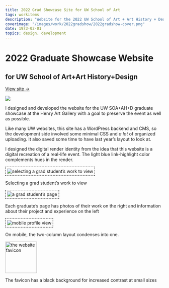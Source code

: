```yaml
---
title: 2022 Grad Showcase Site for UW School of Art
tags: workitems
description: "Website for the 2022 UW School of Art + Art History + Design’s 2022 graduate showcase."
coverimage: "/images/work/2022gradshow/2022gradshow-cover.png"
date: 1973-02-01
topics: design, development
---
```

<style>
	img.hasborder {
		border: 1px dashed black;
		padding: .3rem;
	}
</style>

# 2022 Graduate Showcase Website

## for UW School of Art+Art History+Design

<p><a class="visitsitelink" href="https://2022.uwsoaahdgradshow.com/">View site &rarr;</a></p>

<img src="/images/work/2022gradshow/PROMO_2022 grad showcase.jpg">

I designed and developed the website for the UW SOA+AH+D graduate showcase at the Henry Art Gallery with a goal to preserve the event as well as possible.

Like many UW websites, this site has a WordPress backend and CMS, so the development side involved some minimal CSS and *a lot* of organized uploading. It also saved some time to have last year’s layout to look at.

I designed the digital render identity from the idea that this website is a digital recreation of a real-life event. The light blue link-highlight color complements hues in the render.

<img class="hasborder" src="/images/work/2022gradshow/graduateselection.png" alt="selecting a grad student’s work to view">

<p class="caption">Selecting a grad student’s work to view</p>

<img class="hasborder" src="/images/work/2022gradshow/graduatepage.png" alt="a grad student’s page">

<p class="caption">Each graduate’s page has photos of their work on the right and information about their project and experience on the left</p>

<p><img src="/images/work/2022gradshow/profile_mobile.png" alt="mobile profile view" class="hasborder"></p>

<p class="caption">On mobile, the two-column layout condenses into one.</p>

<img src="/images/work/2022gradshow/22_favicon.png" alt="the website favicon" style="width: 100px">

<p class="caption">The favicon has a black background for increased contrast at small sizes</p>